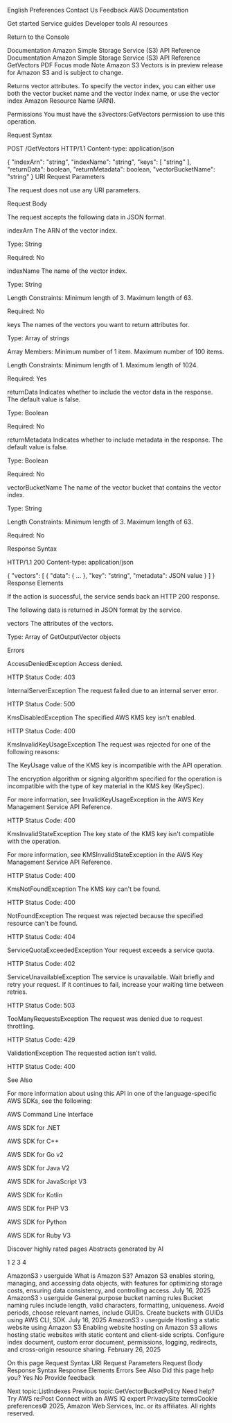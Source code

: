 English
Preferences
Contact Us
Feedback
AWS Documentation

Get started
Service guides
Developer tools
AI resources

Return to the Console

Documentation
Amazon Simple Storage Service (S3)
API Reference
Documentation
Amazon Simple Storage Service (S3)
API Reference
GetVectors
PDF
Focus mode
Note
Amazon S3 Vectors is in preview release for Amazon S3 and is subject to change.

Returns vector attributes. To specify the vector index, you can either use both the vector bucket name and the vector index name, or use the vector index Amazon Resource Name (ARN).

Permissions
You must have the s3vectors:GetVectors permission to use this operation.

Request Syntax

POST /GetVectors HTTP/1.1
Content-type: application/json

{
"indexArn": "string",
"indexName": "string",
"keys": [ "string" ],
"returnData": boolean,
"returnMetadata": boolean,
"vectorBucketName": "string"
}
URI Request Parameters

The request does not use any URI parameters.

Request Body

The request accepts the following data in JSON format.

indexArn
The ARN of the vector index.

Type: String

Required: No

indexName
The name of the vector index.

Type: String

Length Constraints: Minimum length of 3. Maximum length of 63.

Required: No

keys
The names of the vectors you want to return attributes for.

Type: Array of strings

Array Members: Minimum number of 1 item. Maximum number of 100 items.

Length Constraints: Minimum length of 1. Maximum length of 1024.

Required: Yes

returnData
Indicates whether to include the vector data in the response. The default value is false.

Type: Boolean

Required: No

returnMetadata
Indicates whether to include metadata in the response. The default value is false.

Type: Boolean

Required: No

vectorBucketName
The name of the vector bucket that contains the vector index.

Type: String

Length Constraints: Minimum length of 3. Maximum length of 63.

Required: No

Response Syntax

HTTP/1.1 200
Content-type: application/json

{
"vectors": [
{
"data": { ... },
"key": "string",
"metadata": JSON value
}
]
}
Response Elements

If the action is successful, the service sends back an HTTP 200 response.

The following data is returned in JSON format by the service.

vectors
The attributes of the vectors.

Type: Array of GetOutputVector objects

Errors

AccessDeniedException
Access denied.

HTTP Status Code: 403

InternalServerException
The request failed due to an internal server error.

HTTP Status Code: 500

KmsDisabledException
The specified AWS KMS key isn't enabled.

HTTP Status Code: 400

KmsInvalidKeyUsageException
The request was rejected for one of the following reasons:

The KeyUsage value of the KMS key is incompatible with the API operation.

The encryption algorithm or signing algorithm specified for the operation is incompatible with the type of key material in the KMS key (KeySpec).

For more information, see InvalidKeyUsageException in the AWS Key Management Service API Reference.

HTTP Status Code: 400

KmsInvalidStateException
The key state of the KMS key isn't compatible with the operation.

For more information, see KMSInvalidStateException in the AWS Key Management Service API Reference.

HTTP Status Code: 400

KmsNotFoundException
The KMS key can't be found.

HTTP Status Code: 400

NotFoundException
The request was rejected because the specified resource can't be found.

HTTP Status Code: 404

ServiceQuotaExceededException
Your request exceeds a service quota.

HTTP Status Code: 402

ServiceUnavailableException
The service is unavailable. Wait briefly and retry your request. If it continues to fail, increase your waiting time between retries.

HTTP Status Code: 503

TooManyRequestsException
The request was denied due to request throttling.

HTTP Status Code: 429

ValidationException
The requested action isn't valid.

HTTP Status Code: 400

See Also

For more information about using this API in one of the language-specific AWS SDKs, see the following:

AWS Command Line Interface

AWS SDK for .NET

AWS SDK for C++

AWS SDK for Go v2

AWS SDK for Java V2

AWS SDK for JavaScript V3

AWS SDK for Kotlin

AWS SDK for PHP V3

AWS SDK for Python

AWS SDK for Ruby V3

Discover highly rated pages Abstracts generated by AI

1
2
3
4

AmazonS3 › userguide
What is Amazon S3?
Amazon S3 enables storing, managing, and accessing data objects, with features for optimizing storage costs, ensuring data consistency, and controlling access.
July 16, 2025
AmazonS3 › userguide
General purpose bucket naming rules
Bucket naming rules include length, valid characters, formatting, uniqueness. Avoid periods, choose relevant names, include GUIDs. Create buckets with GUIDs using AWS CLI, SDK.
July 16, 2025
AmazonS3 › userguide
Hosting a static website using Amazon S3
Enabling website hosting on Amazon S3 allows hosting static websites with static content and client-side scripts. Configure index document, custom error document, permissions, logging, redirects, and cross-origin resource sharing.
February 26, 2025

On this page
Request Syntax
URI Request Parameters
Request Body
Response Syntax
Response Elements
Errors
See Also
Did this page help you?
Yes
No
Provide feedback

Next topic:ListIndexes
Previous topic:GetVectorBucketPolicy
Need help?
Try AWS re:Post
Connect with an AWS IQ expert
PrivacySite termsCookie preferences© 2025, Amazon Web Services, Inc. or its affiliates. All rights reserved.